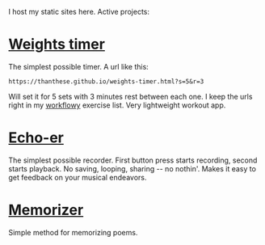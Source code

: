 I host my static sites here. Active projects:

# [Weights timer](https://thanthese.github.io/weights-timer.html)

The simplest possible timer. A url like this:

    https://thanthese.github.io/weights-timer.html?s=5&r=3

Will set it for 5 sets with 3 minutes rest between each one. I keep the urls right in my [workflowy](https://workflowy.com) exercise list. Very lightweight workout app.

# [Echo-er](https://thanthese.github.io/echo-er.html)

The simplest possible recorder. First button press starts recording, second starts playback. No saving, looping, sharing -- no nothin'. Makes it easy to get feedback on your musical endeavors.


# [Memorizer](https://thanthese.github.io/memorizer.html)

Simple method for memorizing poems.
